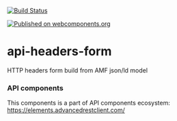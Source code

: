 [![Build Status](https://travis-ci.org/advanced-rest-client/api-form-mixin.svg?branch=stage)](https://travis-ci.org/advanced-rest-client/api-headers-form)

[![Published on webcomponents.org](https://img.shields.io/badge/webcomponents.org-published-blue.svg)](https://www.webcomponents.org/element/advanced-rest-client/api-headers-form)

# api-headers-form

HTTP headers form build from AMF json/ld model

### API components

This components is a part of API components ecosystem: https://elements.advancedrestclient.com/
